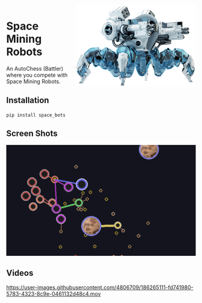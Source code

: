 <img align="right" style="padding:0px" src="docs/images/big_spider.png" width="320">

# Space Mining Robots
An AutoChess (Battler) where you compete with Space Mining Robots.
    
## Installation
```
pip install space_bots
```

## Screen Shots
<img style="padding:0px" src="docs/images/screen_shot_1.png">

## Videos
https://user-images.githubusercontent.com/4806709/186265111-fd741980-5783-4323-8c9e-0461132d48c4.mov

